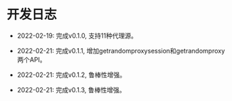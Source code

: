 # 开发日志

- 2022-02-19: 完成v0.1.0, 支持11种代理源。

- 2022-02-21: 完成v0.1.1, 增加getrandomproxysession和getrandomproxy两个API。

- 2022-02-21: 完成v0.1.2, 鲁棒性增强。

- 2022-02-21: 完成v0.1.3, 鲁棒性增强。